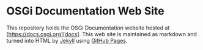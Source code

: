# OSGi Documentation Web Site

This repository holds the OSGi Documentation website hosted at [https://docs.osgi.org][docs]. This web site is maintained as markdown and turned into HTML by [Jekyll][jekyll] using [GitHub Pages](https://help.github.com/articles/what-are-github-pages/).

[docs]: https://docs.osgi.org
[jekyll]: http://jekyllrb.com/
